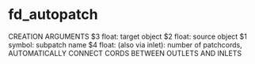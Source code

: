 # fd_autopatch 



 

 

CREATION ARGUMENTS
$3 float: target object
$2 float: source object
$1 symbol: subpatch name
$4 float: (also via inlet): number of patchcords,
AUTOMATICALLY CONNECT CORDS BETWEEN OUTLETS AND INLETS


 
